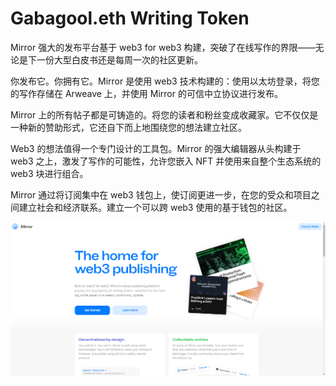 # Gabagool.eth Writing Token

Mirror 强大的发布平台基于 web3 for web3 构建，突破了在线写作的界限——无论是下一份大型白皮书还是每周一次的社区更新。

你发布它。你拥有它。Mirror 是使用 web3 技术构建的：使用以太坊登录，将您的写作存储在 Arweave 上，并使用 Mirror 的可信中立协议进行发布。

Mirror 上的所有帖子都是可铸造的。将您的读者和粉丝变成收藏家。它不仅仅是一种新的赞助形式，它还自下而上地围绕您的想法建立社区。

Web3 的想法值得一个专门设计的工具包。Mirror 的强大编辑器从头构建于 web3 之上，激发了写作的可能性，允许您嵌入 NFT 并使用来自整个生态系统的 web3 块进行组合。

Mirror 通过将订阅集中在 web3 钱包上，使订阅更进一步，在您的受众和项目之间建立社会和经济联系。建立一个可以跨 web3 使用的基于钱包的社区。	

![nft](1661756315385.png)
